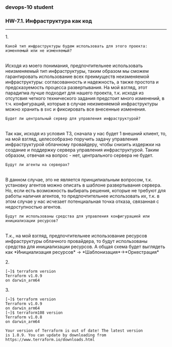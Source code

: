 ### devops-10 student

### HW-7.1. Инфраструктура как код

---

1.<br>

```
Какой тип инфраструктуры будем использовать для этого проекта: изменяемый или не изменяемый?
```
</br>
Исходя из моего понимания, предпочтительнее использовать неизменяемый тип инфраструктуры, таким образом мы сможем гарантировать использование всех преимуществ неизменяемой инфраструктуры: согласованность и надежность, а также простота и предсказуемость процесса развертывания. На мой взгляд, этот парадигма лучше подходит для нашего проекта, т.к. исходя из отсутсвия четкого технического задания предстоит много изменений, в т.ч. конфигураций, которые в случае неизменяемой инфраструктуры можно хранить в svc и фиксировать все внесенные изменения.</br>

```
Будет ли центральный сервер для управления инфраструктурой?
```
</br>
Так как, исходя из условия ТЗ, сначала у нас будет 1 внешний клиент, то, на мой взгляд, целесообразно поручить задачу управления инфраструктурой облачному провайдеру, чтобы снизить издержки на создание и поддержку сервера управления инфраструктурой. Таким образом, отвечая на вопрос - нет, центрального сервера не будет.</br>

```
Будут ли агенты на серверах?
```
</br>
В данном случае, это не является принципиальным вопросом, т.к. установку агентов можно описать в шаблоне развертывания сервера. Но, если есть возможность выбирать решения, которые не требуют для работы наличия агентов, то предпочтительнее использовать их, т.к. в этом случае у нас исчезает потенциальная точка отказа, связанная с недоступностью агентов.</br>

```
Будут ли использованы средства для управления конфигурацией или инициализации ресурсов?
```
</br>
Т.к., на мой взгляд, предпочтительнее использование ресурсов инфраструктуры облачного провайдера, то будут использованы средства для инициализации ресурсов. А общая схема будет выглядеть как *Инициализация ресурсов* -> *Шаблонизация*->*Оркестрация*

2.<br>

```
[~]$ terraform version
Terraform v1.0.9
on darwin_arm64
```
3.</br> 

```
[~]$ terraform version
Terraform v1.0.9
on darwin_arm64
[~]$ terraform108 version
Terraform v1.0.8
on darwin_arm64

Your version of Terraform is out of date! The latest version
is 1.0.9. You can update by downloading from https://www.terraform.io/downloads.html
```
